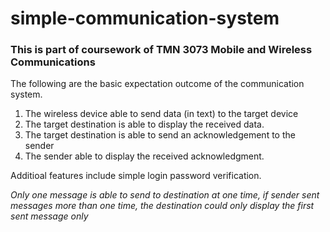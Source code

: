 # simple-communication-system

### This is part of coursework of TMN 3073 Mobile and Wireless Communications

The following are the basic expectation outcome of the communication system.
1. The wireless device able to send data (in text) to the target device
2. The target destination is able to display the received data.
3. The target destination is able to send an acknowledgement to the sender
4. The sender able to display the received acknowledgment.

Additioal features include simple login password verification.

*Only one message is able to send to destination at one time, if sender sent messages more than one time, the destination could only display the first sent message only*
